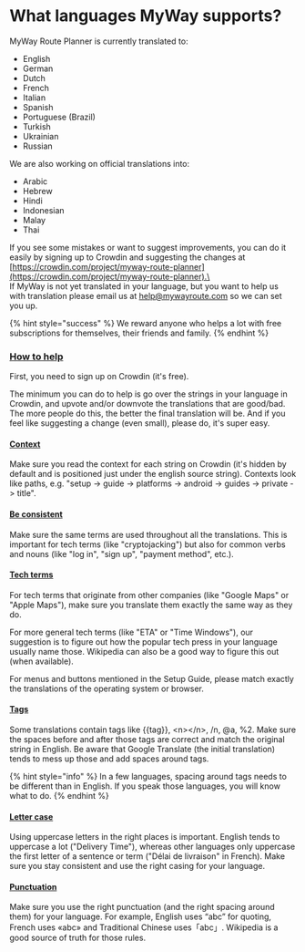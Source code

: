 # What languages MyWay supports?

MyWay Route Planner is currently translated to:

* English
* German
* Dutch
* French
* Italian
* Spanish
* Portuguese (Brazil)
* Turkish
* Ukrainian
* Russian

We are also working on official translations into:

* Arabic
* Hebrew
* Hindi
* Indonesian
* Malay
* Thai

If you see some mistakes or want to suggest improvements, you can do it easily by signing up to Crowdin and suggesting the changes at [https://crowdin.com/project/myway-route-planner](https://crowdin.com/project/myway-route-planner).\
\
If MyWay is not yet translated in your language, but you want to help us with translation please email us at help@mywayroute.com so we can set you up.

{% hint style="success" %}
We reward anyone who helps a lot with free subscriptions for themselves, their friends and family.
{% endhint %}

### [**How to help**](https://help.nextdns.io/t/q6hmv0s/translations#how-to-help) <a href="#how-to-help" id="how-to-help"></a>

First, you need to sign up on Crowdin (it's free).

The minimum you can do to help is go over the strings in your language in Crowdin, and upvote and/or downvote the translations that are good/bad. The more people do this, the better the final translation will be. And if you feel like suggesting a change (even small), please do, it's super easy.

#### [Context](https://help.nextdns.io/t/q6hmv0s/translations#context) <a href="#context" id="context"></a>

Make sure you read the context for each string on Crowdin (it's hidden by default and is positioned just under the english source string). Contexts look like paths, e.g. "setup -> guide -> platforms -> android -> guides -> private -> title".

#### [Be consistent](https://help.nextdns.io/t/q6hmv0s/translations#be-consistent) <a href="#be-consistent" id="be-consistent"></a>

Make sure the same terms are used throughout all the translations. This is important for tech terms (like "cryptojacking") but also for common verbs and nouns (like "log in", "sign up", "payment method", etc.).

#### [Tech terms](https://help.nextdns.io/t/q6hmv0s/translations#tech-terms)

For tech terms that originate from other companies (like "Google Maps" or "Apple Maps"), make sure you translate them exactly the same way as they do.

For more general tech terms (like "ETA" or "Time Windows"), our suggestion is to figure out how the popular tech press in your language usually name those. Wikipedia can also be a good way to figure this out (when available).

For menus and buttons mentioned in the Setup Guide, please match exactly the translations of the operating system or browser.

#### [Tags](https://help.nextdns.io/t/q6hmv0s/translations#tags) <a href="#tags" id="tags"></a>

Some translations contain tags like \{{tag\}}, \<n>\</n>, /n, @a, %2. Make sure the spaces before and after those tags are correct and match the original string in English. Be aware that Google Translate (the initial translation) tends to mess up those and add spaces around tags.

{% hint style="info" %}
In a few languages, spacing around tags needs to be different than in English. If you speak those languages, you will know what to do.
{% endhint %}

#### [Letter case](https://help.nextdns.io/t/q6hmv0s/translations#letter-case) <a href="#letter-case" id="letter-case"></a>

Using uppercase letters in the right places is important. English tends to uppercase a lot ("Delivery Time"), whereas other languages only uppercase the first letter of a sentence or term ("Délai de livraison" in French). Make sure you stay consistent and use the right casing for your language.

#### [Punctuation](https://help.nextdns.io/t/q6hmv0s/translations#punctuation) <a href="#punctuation" id="punctuation"></a>

Make sure you use the right punctuation (and the right spacing around them) for your language. For example, English uses “abc” for quoting, French uses «abc» and Traditional Chinese uses「abc」. Wikipedia is a good source of truth for those rules.

